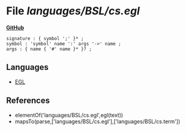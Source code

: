# File _languages/BSL/cs.egl_
**[GitHub](https://github.com/softlang/yas/blob/master/languages/BSL/cs.egl)**
```
signature : { symbol ';' }* ;
symbol : 'symbol' name ':' args '->' name ;
args : { name { '#' name }* }? ;
```

## Languages
* [EGL](../languages/EGL.md)

## References
* elementOf('languages/BSL/cs.egl',egl(text))
* mapsTo(parse,['languages/BSL/cs.egl'],['languages/BSL/cs.term'])
